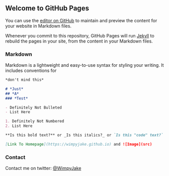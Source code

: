 ## Welcome to GitHub Pages

You can use the [editor on GitHub](https://github.com/WimpyJake/wimpyjake.github.io/edit/main/index.md) to maintain and preview the content for your website in Markdown files.

Whenever you commit to this repository, GitHub Pages will run [Jekyll](https://jekyllrb.com/) to rebuild the pages in your site, from the content in your Markdown files.

### Markdown

Markdown is a lightweight and easy-to-use syntax for styling your writing. It includes conventions for

```markdown
*don't mind this*

# *Just*
## *A*
### *Test*

- Definitely Not Bulleted
- List Here

1. Definitely Not Numbered
2. List Here

**Is this bold text?** or _Is this italics?_ or `Is this "code" text?` 

[Link To Homepage](https://wimpyjake.github.io) and ![Image](src)
```


### Contact

Contact me on twitter: [@WimpyJake](https://twitter.com/WimpyJake)
